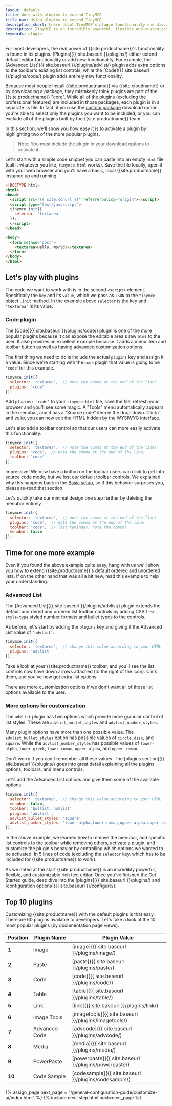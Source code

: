```yaml
---
layout: default
title: Work with plugins to extend TinyMCE
title_nav: Using plugins to extend TinyMCE
description_short: Learn about TinyMCE's plugin functionality and discover our Top 10 plugins.
description: TinyMCE is an incredibly powerful, flexible and customizable rich text editor. This section demonstrates the power of plugins with several working examples.
keywords: plugin
---
```


For most developers, the real power of {{site.productname}}'s functionality is found in its plugins. [Plugins]({{ site.baseurl }}/plugins/) either extend default editor functionality or add new functionality. For example, the [Advanced List]({{ site.baseurl }}/plugins/advlist/) plugin adds extra options to the toolbar's existing list controls, while the [Code]({{ site.baseurl }}/plugins/code/) plugin adds entirely new functionality.

Because most people install {{site.productname}} via {{site.cloudname}} or by downloading a package, they mistakenly think plugins are part of the {{site.productname}} "core". While all of the plugins (excluding the professional features) are included in those packages, each plugin is in a separate .js file. In fact, if you use the [custom package]({{site.gettiny}}/custom-builds/) download option, you're able to select only the plugins you want to be included, or you can exclude all of the plugins built by the {{site.productname}} team.

In this section, we'll show you how easy it is to activate a plugin by highlighting two of the more popular plugins.

> Note: You must include the plugin in your download options to activate it.

Let's start with a simple code snippet you can paste into an empty `html` file (call it whatever you like, `tinymce.html` works). Save the file locally, open it with your web browser and you'll have a basic, local {{site.productname}} instance up and running.

```html
<!DOCTYPE html>
<html>
<head>
  <script src="{{ site.cdnurl }}" referrerpolicy="origin"></script>
  <script type="text/javascript">
  tinymce.init({
    selector: 'textarea'
  });
  </script>
</head>

<body>
  <form method="post">
    <textarea>Hello, World!</textarea>
  </form>
</body>
</html>
```


## Let's play with plugins

The code we want to work with is in the second `<script>` element. Specifically the `key` and its `value`, which we pass as `JSON` to the `tinymce` object `.init` method. In the example above `selector` is the key and `'textarea'` is its value.

### Code plugin

The [Code]({{ site.baseurl }}/plugins/code/) plugin is one of the more popular plugins because it can expose the editable area's raw `html` to the user. It also provides an excellent example because it adds a menu item and toolbar button as well as having advanced customization options.

The first thing we need to do is include the actual `plugins` key and assign it a value. Since we're starting with the `code` plugin that value is going to be `'code'`for this example.

```js
tinymce.init({
  selector: 'textarea',  // note the comma at the end of the line!
  plugins: 'code'
});
```

Add `plugins: 'code'` to your `tinymce.html` file, save the file, refresh your browser and you'll see some magic. A "Tools" menu automatically appears in the menubar, and it has a "Source code" item in the drop-down. Click it and *voila*, you can now edit the HTML hidden by the WYSIWYG interface.

Let's also add a toolbar control so that our users can more easily activate this functionality.

```js
tinymce.init({
  selector: 'textarea',  // note the comma at the end of the line!
  plugins: 'code',  // note the comma at the end of the line!
  toolbar: 'code'
});
```

Impressive! We now have a button on the toolbar users can click to get into source code mode, but we lost our default toolbar controls. We explained why this happens back in the [Basic setup](../basic-setup/), so if this behavior surprises you, please re-read that section.

Let's quickly take our minimal design one step further by deleting the menubar entirely.

```js
tinymce.init({
  selector: 'textarea',  // note the comma at the end of the line!
  plugins: 'code',  // note the comma at the end of the line!
  toolbar: 'code',  // last reminder, note the comma!
  menubar: false
});
```

## Time for one more example

Even if you found the above example quite easy, hang with us we'll show you how to extend {{site.productname}}'s default ordered and unordered lists. If on the other hand that was all a bit new, read this example to help your understanding.

### Advanced List

The [Advanced List]({{ site.baseurl }}/plugins/advlist/) plugin extends the default unordered and ordered list toolbar controls by adding CSS `list-style-type` styled number formats and bullet types to the controls.

As before, let's start by adding the `plugins` key and giving it the Advanced List value of `'advlist'`.

```js
tinymce.init({
  selector: 'textarea',  // change this value according to your HTML
  plugins: 'advlist'
});
```

Take a look at your {{site.productname}} toolbar, and you'll see the list controls now have down arrows attached (to the right of the icon). Click them, and you've now got extra list options.

There are more customization options if we don't want all of those list options available to the user.

### More options for customization

The `advlist` plugin has two options which provide more granular control of list styles. These are `advlist_bullet_styles` and `advlist_number_styles`.

Many plugin options have more than one possible value. The `advlist_bullet_styles` option has possible values of `circle`, `disc`, and `square`. While the `advlist_number_styles` has possible values of `lower-alpha`, `lower-greek`, `lower-roman`, `upper-alpha`, and `upper-roman`.

Don't worry if you can't remember all these values. The [plugins section]({{ site.baseurl }}/plugins/) goes into great detail explaining all the plugins options, toolbars, and menu controls.

Let's add the Advanced List options and give them some of the available options.

```js
tinymce.init({
  selector: 'textarea',  // change this value according to your HTML
  menubar: false,
  toolbar: 'bullist, numlist',
  plugins: 'advlist',
  advlist_bullet_styles: 'square',
  advlist_number_styles: 'lower-alpha,lower-roman,upper-alpha,upper-roman'
});
```

In the above example, we learned how to remove the menubar, add specific list controls to the toolbar while removing others, activate a plugin, and customize the plugin's behavior by controlling which options we wanted to be activated. In 5 lines of code (excluding the `selector` key, which has to be included for {{site.productname}} to work).

As we noted at the start {{site.productname}} is an incredibly powerful, flexible, and customizable rich text editor. Once you've finished the Get Started guide, deep dive into the [plugins]({{ site.baseurl }}/plugins/) and [configuration options]({{ site.baseurl }}/configure/).


## Top 10 plugins

Customizing {{site.productname}} with the default plugins is that easy. There are 60 plugins available to developers. Let's take a look at the 10 most popular plugins (by documentation page views).

| Position | Plugin Name   | Plugin Value                                         |
| -------- | ------------- | ---------------------------------------------------- |
| **1**    | Image         | [image]({{ site.baseurl }}/plugins/image/)           |
| **2**    | Paste         | [paste]({{ site.baseurl }}/plugins/paste/)           |
| **3**    | Code          | [code]({{ site.baseurl }}/plugins/code/)             |
| **4**    | Table         | [table]({{ site.baseurl }}/plugins/table/)           |
| **5**    | Link          | [link]({{ site.baseurl }}/plugins/link/)             |
| **6**    | Image Tools   | [imagetools]({{ site.baseurl }}/plugins/imagetools/) |
| **7**    | Advanced Code | [advcode]({{ site.baseurl }}/plugins/advcode/)       |
| **8**    | Media         | [media]({{ site.baseurl }}/plugins/media/)           |
| **9**    | PowerPaste    | [powerpaste]({{ site.baseurl }}/plugins/powerpaste/) |
| **10**   | Code Sample   | [codesample]({{ site.baseurl }}/plugins/codesample/) |

{% assign_page next_page = "/general-configuration-guide/customize-ui/index.html" %}
{% include next-step.html next=next_page %}
